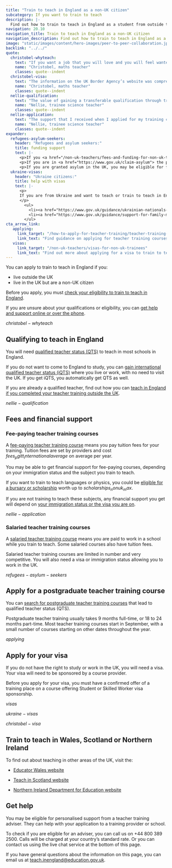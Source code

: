 ```yaml
---
title: "Train to teach in England as a non-UK citizen"
subcategory: If you want to train to teach
description: |-
  Find out how to train to teach in England as a student from outside the UK. Get help and guidance on your qualifications, funding and visa.
navigation: 20.10
navigation_title: Train to teach in England as a non-UK citizen
navigation_description: Find out how to train to teach in England as a non-UK citizen or foreign student and get English qualified teacher status (QTS).
image: "static/images/content/hero-images/peer-to-peer-collaboration.jpg"
backlink: "../../"
quote:
  christobel-whyteach:
    text: "If you want a job that you will love and you will feel wanted, where you can develop and progress, I’d definitely say to consider teaching in the UK."
    name: "Christobel, maths teacher"
    classes: quote--indent
  christobel-visa:
    text: "The information on the UK Border Agency’s website was comprehensive and my school and training provider were knowledgeable, so I had people holding my hand from start to finish."
    name: "Christobel, maths teacher"
    classes: quote--indent
  nellie-qualification:
    text: "The value of gaining a transferable qualification through training to teach in England is that you can go anywhere in the world and you can teach."
    name: "Nellie, trainee science teacher"
    classes: quote--indent
  nellie-application:
    text: "The support that I received when I applied for my training course was tremendous. I was supported at every step, right from the very beginning."
    name: "Nellie, trainee science teacher"
    classes: quote--indent
expander:
  refugees-asylum-seekers:
    header: "Refugees and asylum seekers:"
    title: funding support
    text: |- 
      <p>If you <a href="/non-uk-teachers/fees-and-funding-for-non-uk-trainees">have refugee status you will usually be eligible for financial support to help you train</a>.
      <p>If you are in <a href="https://www.gov.uk/claim-asylum"> the process of seeking asylum</a>, check your immigration bail conditions to see if you have permission to study on a teacher training course in England. Even if you have permission, you are unlikely to be eligible for financial support.</p>
      <p>If you are granted asylum in the UK, you may be eligible for financial support to train to teach.</p>
  ukraine-visas:
    header: "Ukraine citizens:"
    title: help with visas
    text: |-
      <p>
      If you are from Ukraine and want to teach or train to teach in England, you can check visa support for:
      </p>
        <ul>
          <li><a href="https://www.gov.uk/guidance/ukrainian-nationals-in-the-uk-visa-support">Ukrainian nationals in the UK</a></li>
          <li><a href="https://www.gov.uk/guidance/support-for-family-members-of-british-nationals-in-ukraine-and-ukrainian-nationals-in-ukraine-and-the-uk">Ukrainian nationals outside of the UK</a></li>
        </ul>
cta_arrow_link:
   applying:
     link_target: "/how-to-apply-for-teacher-training/teacher-training-application"
     link_text: "Find guidance on applying for teacher training courses"
   visas:
     link_target: "/non-uk-teachers/visas-for-non-uk-trainees"
     link_text: "Find out more about applying for a visa to train to teach in England"
---
```

You can apply to train to teach in England if you:

* live outside the UK
* live in the UK but are a non-UK citizen

Before you apply, you must [check your eligibility to train to teach in England](/non-uk-teachers/non-uk-qualifications).  

If you are unsure about your qualifications or eligibility, you can [get help and support online or over the phone](/help-and-support). 

$christobel-whyteach$

## Qualifying to teach in England

You will need [qualified teacher status (QTS)](/train-to-be-a-teacher/what-is-qts) to teach in most schools in England.

If you do not want to come to England to study, you can [gain international qualified teacher status (iQTS)](/non-uk-teachers/international-qualified-teacher-status) where you live or work, with no need to visit the UK. If you get iQTS, you automatically get QTS as well.  

If you are already a qualified teacher, find out how you can [teach in England if you completed your teacher training outside the UK](/non-uk-teachers/teach-in-england-if-you-trained-overseas).

$nellie-qualification$

## Fees and financial support

### Fee-paying teacher training courses 

A [fee-paying teacher training course](/non-uk-teachers/fees-and-funding-for-non-uk-trainees) means you pay tuition fees for your training. Tuition fees are set by providers and cost $fees_pgitt_internationalaverage$ on average per year. 

You may be able to get financial support for fee-paying courses, depending on your immigration status and the subject you train to teach.  

If you want to train to teach languages or physics, you could be [eligible for a bursary or scholarship](/funding-and-support/scholarships-and-bursaries) worth up to $scholarships_nonuk_max$. 

If you are not training to teach these subjects, any financial support you get will depend on [your immigration status or the visa you are on](/non-uk-teachers/visas-for-non-uk-trainees).  

$nellie-application$

### Salaried teacher training courses 

A [salaried teacher training course](/funding-and-support/salaried-teacher-training) means you are paid to work in a school while you train to teach. Some salaried courses also have tuition fees.  

Salaried teacher training courses are limited in number and very competitive. You will also need a visa or immigration status allowing you to work in the UK.  

$refugees-asylum-seekers$

## Apply for a postgraduate teacher training course

You can [search for postgraduate teacher training courses](https://find-teacher-training-courses.service.gov.uk/) that lead to qualified teacher status (QTS).  

Postgraduate teacher training usually takes 9 months full-time, or 18 to 24 months part-time. Most teacher training courses start in September, with a small number of courses starting on other dates throughout the year.

$applying$

## Apply for your visa

If you do not have the right to study or work in the UK, you will need a visa. Your visa will need to be sponsored by a course provider.  

Before you apply for your visa, you must have a confirmed offer of a training place on a course offering Student or Skilled Worker visa sponsorship. 

$visas$ 

$ukraine-visas$

$christobel-visa$

## Train to teach in Wales, Scotland or Northern Ireland 

To find out about teaching in other areas of the UK, visit the: 

* [Educator Wales website](https://educators.wales/home) 

* [Teach in Scotland website](https://teachinscotland.scot/) 

* [Northern Ireland Department for Education website](https://www.education-ni.gov.uk/articles/initial-teacher-education-courses-northern-ireland)

## Get help

You may be eligible for personalised support from a teacher training adviser. They can help with your application to a training provider or school.

To check if you are eligible for an adviser, you can call us on +44 800 389 2500. Calls will be charged at your country’s standard rate. Or you can contact us using the live chat service at the bottom of this page.

If you have general questions about the information on this page, you can email us at teach.inengland@education.gov.uk.